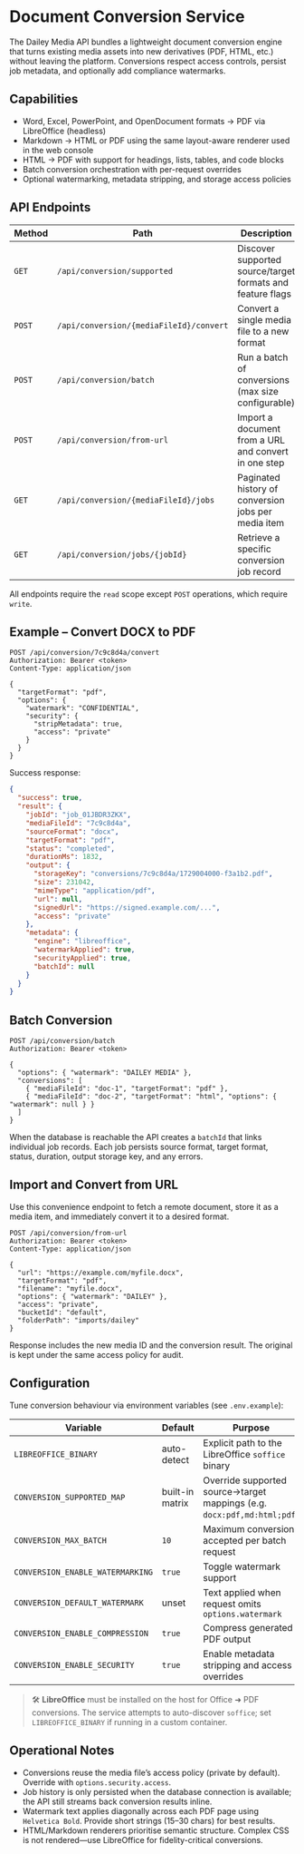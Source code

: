 # Document Conversion Service

The Dailey Media API bundles a lightweight document conversion engine that turns existing media assets into new derivatives (PDF, HTML, etc.) without leaving the platform. Conversions respect access controls, persist job metadata, and optionally add compliance watermarks.

## Capabilities

- Word, Excel, PowerPoint, and OpenDocument formats → PDF via LibreOffice (headless)
- Markdown → HTML or PDF using the same layout-aware renderer used in the web console
- HTML → PDF with support for headings, lists, tables, and code blocks
- Batch conversion orchestration with per-request overrides
- Optional watermarking, metadata stripping, and storage access policies

## API Endpoints

| Method | Path | Description |
| ------ | ---- | ----------- |
| `GET` | `/api/conversion/supported` | Discover supported source/target formats and feature flags |
| `POST` | `/api/conversion/{mediaFileId}/convert` | Convert a single media file to a new format |
| `POST` | `/api/conversion/batch` | Run a batch of conversions (max size configurable) |
| `POST` | `/api/conversion/from-url` | Import a document from a URL and convert in one step |
| `GET` | `/api/conversion/{mediaFileId}/jobs` | Paginated history of conversion jobs per media item |
| `GET` | `/api/conversion/jobs/{jobId}` | Retrieve a specific conversion job record |

All endpoints require the `read` scope except `POST` operations, which require `write`.

## Example – Convert DOCX to PDF

```http
POST /api/conversion/7c9c8d4a/convert
Authorization: Bearer <token>
Content-Type: application/json

{
  "targetFormat": "pdf",
  "options": {
    "watermark": "CONFIDENTIAL",
    "security": {
      "stripMetadata": true,
      "access": "private"
    }
  }
}
```

Success response:

```json
{
  "success": true,
  "result": {
    "jobId": "job_01JBDR3ZKX",
    "mediaFileId": "7c9c8d4a",
    "sourceFormat": "docx",
    "targetFormat": "pdf",
    "status": "completed",
    "durationMs": 1832,
    "output": {
      "storageKey": "conversions/7c9c8d4a/1729004000-f3a1b2.pdf",
      "size": 231042,
      "mimeType": "application/pdf",
      "url": null,
      "signedUrl": "https://signed.example.com/...",
      "access": "private"
    },
    "metadata": {
      "engine": "libreoffice",
      "watermarkApplied": true,
      "securityApplied": true,
      "batchId": null
    }
  }
}
```

## Batch Conversion

```http
POST /api/conversion/batch
Authorization: Bearer <token>

{
  "options": { "watermark": "DAILEY MEDIA" },
  "conversions": [
    { "mediaFileId": "doc-1", "targetFormat": "pdf" },
    { "mediaFileId": "doc-2", "targetFormat": "html", "options": { "watermark": null } }
  ]
}
```

When the database is reachable the API creates a `batchId` that links individual job records. Each job persists source format, target format, status, duration, output storage key, and any errors.

## Import and Convert from URL

Use this convenience endpoint to fetch a remote document, store it as a media item, and immediately convert it to a desired format.

```http
POST /api/conversion/from-url
Authorization: Bearer <token>
Content-Type: application/json

{
  "url": "https://example.com/myfile.docx",
  "targetFormat": "pdf",
  "filename": "myfile.docx",
  "options": { "watermark": "DAILEY" },
  "access": "private",
  "bucketId": "default",
  "folderPath": "imports/dailey"
}
```

Response includes the new media ID and the conversion result. The original is kept under the same access policy for audit.

## Configuration

Tune conversion behaviour via environment variables (see `.env.example`):

| Variable | Default | Purpose |
| -------- | ------- | ------- |
| `LIBREOFFICE_BINARY` | auto-detect | Explicit path to the LibreOffice `soffice` binary |
| `CONVERSION_SUPPORTED_MAP` | built-in matrix | Override supported source→target mappings (e.g. `docx:pdf,md:html;pdf`) |
| `CONVERSION_MAX_BATCH` | `10` | Maximum conversions accepted per batch request |
| `CONVERSION_ENABLE_WATERMARKING` | `true` | Toggle watermark support |
| `CONVERSION_DEFAULT_WATERMARK` | unset | Text applied when request omits `options.watermark` |
| `CONVERSION_ENABLE_COMPRESSION` | `true` | Compress generated PDF output |
| `CONVERSION_ENABLE_SECURITY` | `true` | Enable metadata stripping and access overrides |

> 🛠 **LibreOffice** must be installed on the host for Office ➜ PDF conversions. The service attempts to auto-discover `soffice`; set `LIBREOFFICE_BINARY` if running in a custom container.

## Operational Notes

- Conversions reuse the media file’s access policy (private by default). Override with `options.security.access`.
- Job history is only persisted when the database connection is available; the API still streams back conversion results inline.
- Watermark text applies diagonally across each PDF page using `Helvetica Bold`. Provide short strings (15–30 chars) for best results.
- HTML/Markdown renderers prioritise semantic structure. Complex CSS is not rendered—use LibreOffice for fidelity-critical conversions.

